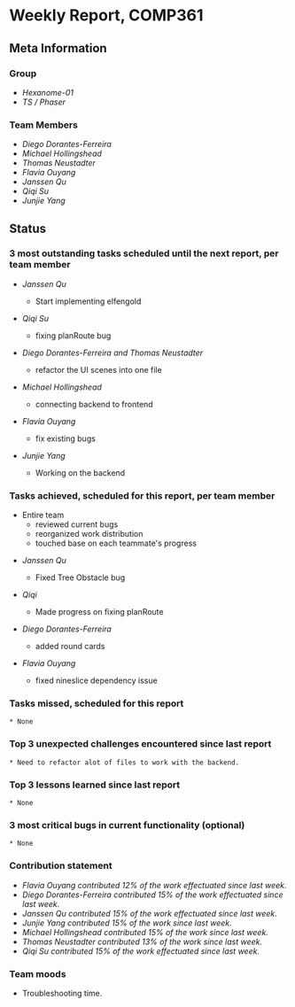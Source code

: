 # Weekly Report, COMP361

## Meta Information

### Group

 * *Hexanome-01*
 * *TS / Phaser*

### Team Members

 * *Diego Dorantes-Ferreira*
 * *Michael Hollingshead*
 * *Thomas Neustadter*
 * *Flavia Ouyang*
 * *Janssen Qu*
 * *Qiqi Su*
 * *Junjie Yang*

## Status

### 3 most outstanding tasks scheduled until the next report, per team member

* *Janssen Qu*
  * Start implementing elfengold

* *Qiqi Su*
  * fixing planRoute bug

* *Diego Dorantes-Ferreira and Thomas Neustadter*
  * refactor the UI scenes into one file

* *Michael Hollingshead*
  * connecting backend to frontend

* *Flavia Ouyang*
  * fix existing bugs

* *Junjie Yang*
  * Working on the backend

### Tasks achieved, scheduled for this report, per team member
- Entire team
  - reviewed current bugs
  - reorganized work distribution
  - touched base on each teammate's progress

* *Janssen Qu*
    * Fixed Tree Obstacle bug

* *Qiqi*
    * Made progress on fixing planRoute

* *Diego Dorantes-Ferreira*
    * added round cards

* *Flavia Ouyang*
  * fixed nineslice dependency issue

### Tasks missed, scheduled for this report

    * None

### Top 3 unexpected challenges encountered since last report

    * Need to refactor alot of files to work with the backend.

### Top 3 lessons learned since last report

    * None

### 3 most critical bugs in current functionality (optional)

    * None


### Contribution statement

 * *Flavia Ouyang contributed 12% of the work effectuated since last week.*
 * *Diego Dorantes-Ferreira contributed 15% of the work effectuated since last week.*
 * *Janssen Qu contributed 15% of the work effectuated since last week.*
 * *Junjie Yang contributed 15% of the work since last week.*
 * *Michael Hollingshead contributed 15% of the work since last week.*
 * *Thomas Neustadter contributed 13% of the work since last week.*
 * *Qiqi Su contributed 15% of the work effectuated since last week.*

### Team moods

 * Troubleshooting time.
